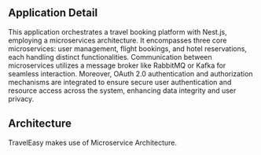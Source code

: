 ## Application Detail
This application orchestrates a travel booking platform with Nest.js, employing a microservices architecture. It encompasses three core microservices: user management, flight bookings, and hotel reservations, each handling distinct functionalities. Communication between microservices utilizes a message broker like RabbitMQ or Kafka for seamless interaction. Moreover, OAuth 2.0 authentication and authorization mechanisms are integrated to ensure secure user authentication and resource access across the system, enhancing data integrity and user privacy.

## Architecture
TravelEasy makes use of Microservice Architecture.
